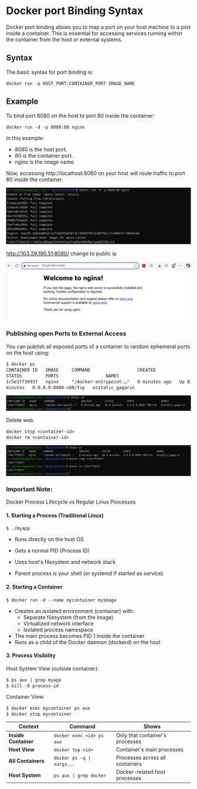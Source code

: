 # Docker port Binding Syntax
Docker port binding allows you to map a port on your host machine to a port inside a container. This is essential for accessing services running within the container from the host or external systems.

## Syntax

The basic syntax for port binding is:
```
docker run -p HOST_PORT:CONTAINER_PORT IMAGE_NAME
```

## Example

To bind port 8080 on the host to port 80 inside the container:
```
docker run -d -p 8080:80 nginx
```

In this example:

- 8080 is the host port.
- 80 is the container port.
- nginx is the image name.

Now, accessing http://localhost:8080 on your host will route traffic to port 80 inside the container.

![](./images/docker-run-nginx.png)

http://103.29.190.51:8080/ change to public ip

![](./images/nginx-web.png)

### Publishing open Ports to External Access

You can publish all exposed ports of a container to random ephemeral ports on the host using:
```
$ docker ps
CONTAINER ID   IMAGE     COMMAND                  CREATED         STATUS         PORTS                  NAMES
1c5e1ff36937   nginx     "/docker-entrypoint.…"   8 minutes ago   Up 8 minutes   0.0.0.0:8080->80/tcp   ecstatic_gagarin
```

![](./images/docker-ps-web.png)

Delete web

```
docker stop <container-id>
docker rm <container-id>
```

![](./images/delete-nginx.png)

### Important Note:

Docker Process Lifecycle vs Regular Linux Processes

#### 1. Starting a Process (Traditional Linux)

```
$ ./myapp
```

- Runs directly on the host OS

- Gets a normal PID (Process ID)

- Uses host's filesystem and network stack

- Parent process is your shell (or systemd if started as service)

#### 2. Starting a Container

```
$ docker run -d --name mycontainer myimage
```
- Creates an isolated environment (container) with:
    - Separate filesystem (from the image)
    - Virtualized network interface
    - Isolated process namespace
- The main process becomes PID 1 inside the container
- Runs as a child of the Docker daemon (dockerd) on the host

#### 3. Process Visibility
Host System View (outside container):
```
$ ps aux | grep myapp
$ kill -9 process-id
```

Container View:
```
$ docker exec mycontainer ps aux
$ docker stop mycontainer
```

| Context          | Command                          | Shows                          |
|------------------|----------------------------------|--------------------------------|
| **Inside Container** | `docker exec <id> ps aux`     | Only that container's processes |
| **Host View**    | `docker top <id>`               | Container's main processes      |
| **All Containers** | `docker ps -q \| xargs...`    | Processes across all containers |
| **Host System**  | `ps aux \| grep docker`        | Docker-related host processes   |